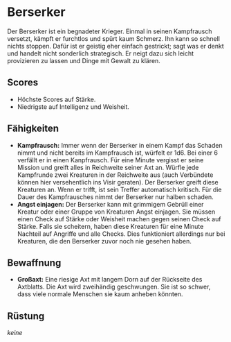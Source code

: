 # Berserker

Der Berserker ist ein begnadeter Krieger. Einmal in seinen Kampfrausch versetzt, kämpft er furchtlos und spürt kaum Schmerz. Ihn kann so schnell nichts stoppen. Dafür ist er geistig eher einfach gestrickt; sagt was er denkt und handelt nicht sonderlich strategisch. Er neigt dazu sich leicht provizieren zu lassen und Dinge mit Gewalt zu klären.

## Scores

- Höchste Scores auf Stärke.
- Niedrigste auf Intelligenz und Weisheit.


## Fähigkeiten

- **Kampfrausch:** Immer wenn der Berserker in einem Kampf das Schaden nimmt und nicht bereits im Kampfrausch ist, würfelt er 1d6. Bei einer 6 verfällt er in einen Kanpfrausch. Für eine Minute vergisst er seine Mission und greift alles in Reichweite seiner Axt an. Würfle jede Kampfrunde zwei Kreaturen in der Reichweite aus (auch Verbündete können hier versehentlich ins Visir geraten). Der Berserker greift diese Kreaturen an. Wenn er trifft, ist sein Treffer automatisch kritisch. Für die Dauer des Kampfrausches nimmt der Berserker nur halben schaden.
- **Angst einjagen:** Der Berserker kann mit grimmigem Gebrüll einer Kreatur oder einer Gruppe von Kreaturen Angst einjagen. Sie müssen einen Check auf Stärke oder Weisheit machen gegen seinen Check auf Stärke. Falls sie scheitern, haben diese Kreaturen für eine Minute Nachteil auf Angriffe und alle Checks. Dies funktioniert allerdings nur bei Kreaturen, die den Berserker zuvor noch nie gesehen haben.


## Bewaffnung

- **Großaxt:** Eine riesige Axt mit langem Dorn auf der Rückseite des Axtblatts. Die Axt wird zweihändig geschwungen. Sie ist so schwer, dass viele normale Menschen sie kaum anheben könnten.

## Rüstung

*keine*

